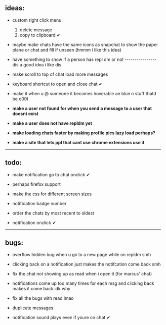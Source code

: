 ## ideas:
* custom right click menu: 
    1. delete message
    2. copy to clipboard ✔


* maybe make chats have the same icons as snapchat to show the paper plane or chat and fill if unseen (hmmm i like this idea)

* have something to show if a person has repl dm or not ---------------- dis a good idea i like dis

* make scroll to top of chat load more messages

* keyboard shortcut to open and close chat ✔

* make it when u @ someone it becomes hoverable an blue n stuff thatd be c00l

* **make a user not found for when you send a message to a user that doesnt exist**

* **make a user does not have repldm yet**

* **make loading chats faster by making profile pics lazy load perhaps?**

* **make a site that lets ppl that cant use chrome extensions use it**
---

## todo:
* make notification go to chat onclick ✔

* perhaps firefox support

* make the css for different screen sizes

* notification badge number

* order the chats by most recent to oldest

* notification onclick ✔

---

## bugs:
* overflow hidden bug when u go to a new page while on repldm smh

* clicking back on a notification just makes the notifcation come back smh

* fix the chat not showing up as read when i open it (for marcus' chat)

* notifications come up too many times for each msg and clicking back makes it come back idk why

* fix all the bugs with read lmao

* duplicate messages

* notification sound plays even if youre on chat ✔
